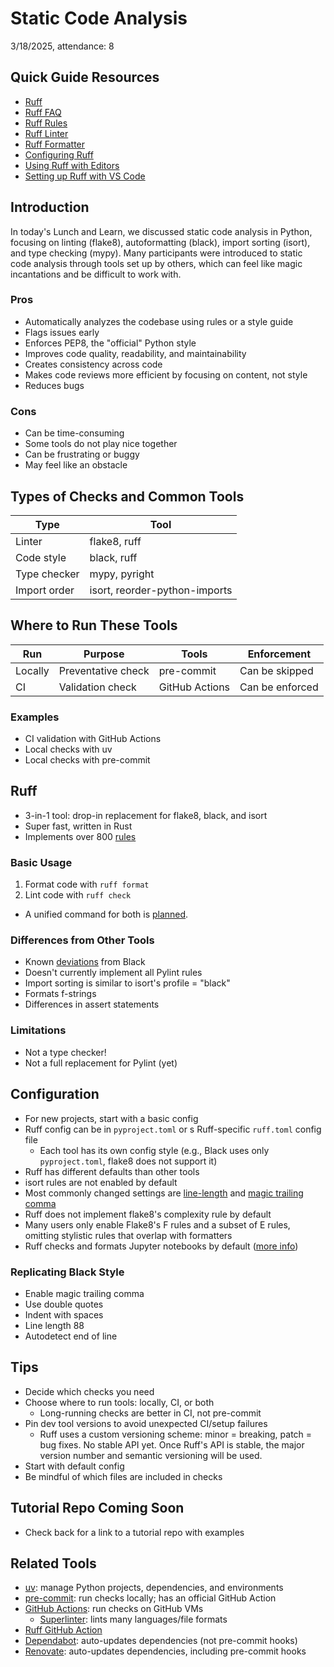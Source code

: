 # Static Code Analysis

3/18/2025, attendance: 8

## Quick Guide Resources

- [Ruff](https://docs.astral.sh/ruff/)
- [Ruff FAQ](https://docs.astral.sh/ruff/faq/)
- [Ruff Rules](https://docs.astral.sh/ruff/rules/)
- [Ruff Linter](https://docs.astral.sh/ruff/linter/)
- [Ruff Formatter](https://docs.astral.sh/ruff/formatter/)
- [Configuring Ruff](https://docs.astral.sh/ruff/configuration/)
- [Using Ruff with Editors](https://docs.astral.sh/ruff/editors/features/)
- [Setting up Ruff with VS Code](https://docs.astral.sh/ruff/editors/setup/#vs-code)

## Introduction

In today's Lunch and Learn, we discussed static code analysis in Python, focusing on linting (flake8), autoformatting (black), import sorting (isort), and type checking (mypy). Many participants were introduced to static code analysis through tools set up by others, which can feel like magic incantations and be difficult to work with.

### Pros

- Automatically analyzes the codebase using rules or a style guide
- Flags issues early
- Enforces PEP8, the "official" Python style
- Improves code quality, readability, and maintainability
- Creates consistency across code
- Makes code reviews more efficient by focusing on content, not style
- Reduces bugs

### Cons

- Can be time-consuming
- Some tools do not play nice together
- Can be frustrating or buggy
- May feel like an obstacle

## Types of Checks and Common Tools

| Type         | Tool                        |
| ------------ | -------------------------- |
| Linter       | flake8, ruff               |
| Code style   | black, ruff                |
| Type checker | mypy, pyright              |
| Import order | isort, reorder-python-imports |

## Where to Run These Tools

| Run     | Purpose             | Tools           | Enforcement      |
| ------- | ------------------- | -------------- | --------------- |
| Locally | Preventative check  | pre-commit     | Can be skipped  |
| CI      | Validation check    | GitHub Actions | Can be enforced |

### Examples

- CI validation with GitHub Actions
- Local checks with uv
- Local checks with pre-commit

## Ruff

- 3-in-1 tool: drop-in replacement for flake8, black, and isort
- Super fast, written in Rust
- Implements over 800 [rules](https://docs.astral.sh/ruff/rules/)

### Basic Usage

1. Format code with `ruff format`
2. Lint code with `ruff check`

- A unified command for both is [planned](https://github.com/astral-sh/ruff/issues/8232).

### Differences from Other Tools

- Known [deviations](https://docs.astral.sh/ruff/formatter/black/) from Black
- Doesn't currently implement all Pylint rules
- Import sorting is similar to isort's profile = "black"
- Formats f-strings
- Differences in assert statements

### Limitations

- Not a type checker!
- Not a full replacement for Pylint (yet)

## Configuration

- For new projects, start with a basic config
- Ruff config can be in `pyproject.toml` or s Ruff-specific `ruff.toml` config file
  - Each tool has its own config style (e.g., Black uses only `pyproject.toml`, flake8 does not support it)
- Ruff has different defaults than other tools
- isort rules are not enabled by default
- Most commonly changed settings are [line-length](https://docs.astral.sh/ruff/settings/#line-length) and [magic trailing comma](https://docs.astral.sh/ruff/settings/#format_skip-magic-trailing-comma)
- Ruff does not implement flake8's complexity rule by default
- Many users only enable Flake8's F rules and a subset of E rules, omitting stylistic rules that overlap with formatters
- Ruff checks and formats Jupyter notebooks by default ([more info](https://docs.astral.sh/ruff/faq/#does-ruff-support-jupyter-notebooks))

### Replicating Black Style

- Enable magic trailing comma
- Use double quotes
- Indent with spaces
- Line length 88
- Autodetect end of line

## Tips

- Decide which checks you need
- Choose where to run tools: locally, CI, or both
  - Long-running checks are better in CI, not pre-commit
- Pin dev tool versions to avoid unexpected CI/setup failures
  - Ruff uses a custom versioning scheme: minor = breaking, patch = bug fixes. No stable API yet. Once Ruff's API is stable, the major version number and semantic versioning will be used.
- Start with default config
- Be mindful of which files are included in checks

## Tutorial Repo Coming Soon

- Check back for a link to a tutorial repo with examples

## Related Tools

- [uv](https://docs.astral.sh/uv/): manage Python projects, dependencies, and environments
- [pre-commit](https://pre-commit.com/): run checks locally; has an official GitHub Action
- [GitHub Actions](https://docs.github.com/en/actions): run checks on GitHub VMs
  - [Superlinter](https://github.com/marketplace/actions/super-linter): lints many languages/file formats
- [Ruff GitHub Action](https://github.com/astral-sh/ruff-action)
- [Dependabot](https://docs.github.com/en/code-security/getting-started/dependabot-quickstart-guide): auto-updates dependencies (not pre-commit hooks)
- [Renovate](https://docs.renovatebot.com/): auto-updates dependencies, including pre-commit hooks
